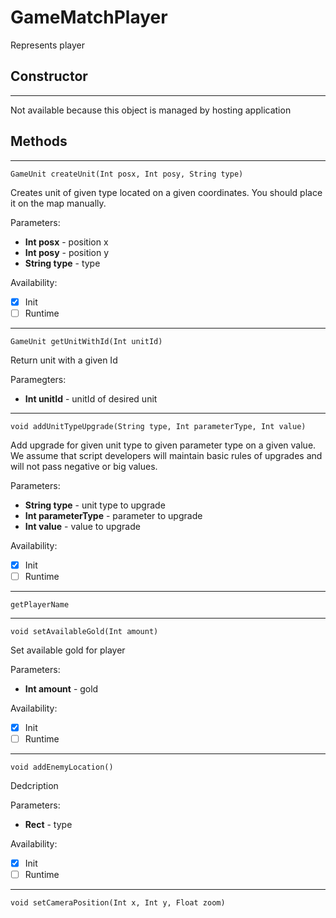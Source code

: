 # GameMatchPlayer
Represents player

## **Constructor**
---
Not available because this object is managed by hosting application

## **Methods**
---
```
GameUnit createUnit(Int posx, Int posy, String type)
```
Creates unit of given type located on a given coordinates. You should place it on the map manually.

Parameters:
- **Int posx** - position x
- **Int posy** - position y
- **String type** - type

Availability: 
- [x] Init
- [ ] Runtime

---
```
GameUnit getUnitWithId(Int unitId)
```
Return unit with a given Id

Paramegters:
- **Int unitId** - unitId of desired unit

---
```
void addUnitTypeUpgrade(String type, Int parameterType, Int value)
```
Add upgrade for given unit type to given parameter type on a given value. We assume that script developers will maintain basic rules of upgrades and will not pass negative or big values.

Parameters:
- **String type** - unit type to upgrade
- **Int parameterType** - parameter to upgrade
- **Int value** - value to upgrade

Availability: 
- [x] Init
- [ ] Runtime

---
```
getPlayerName
```

---
```
void setAvailableGold(Int amount)
```
Set available gold for player

Parameters:
- **Int amount** - gold

Availability: 
- [x] Init
- [ ] Runtime

---
```
void addEnemyLocation()
```
Dedcription

Parameters:
- **Rect** - type

Availability: 
- [x] Init
- [ ] Runtime

---
```
void setCameraPosition(Int x, Int y, Float zoom)
```